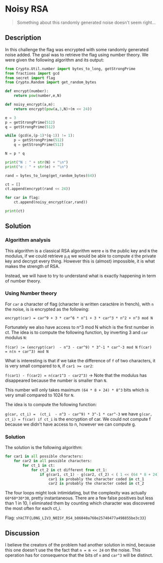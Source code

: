 # Noisy RSA 

> Something about this randomly generated noise doesn't seem right...

## Description

In this challenge the flag was encrypted with some randomly generated noise added. The goal was to retrieve the flag using number theory.
We were given the following algorithm and its output:

```python
from Crypto.Util.number import bytes_to_long, getStrongPrime
from fractions import gcd
from secret import flag
from Crypto.Random import get_random_bytes

def encrypt(number):
	return pow(number,e,N)

def noisy_encrypt(a,m):
	return encrypt(pow(a,3,N)+(m << 24))

e = 3
p = getStrongPrime(512)
q = getStrongPrime(512)

while (gcd(e,(p-1)*(q-1)) != 1):
	p = getStrongPrime(512)
	q = getStrongPrime(512)

N = p * q

print("N : " + str(N) + "\n")
print("e : " + str(e) + "\n")

rand = bytes_to_long(get_random_bytes(64))

ct = []
ct.append(encrypt(rand << 24))

for car in flag:
	ct.append(noisy_encrypt(car,rand))

print(ct)
```

## Solution

### Algorithm analysis

This algorithm is a classical RSA algorithm were `e` is the public key and `N` the modulus, if we could retrieve `p`,`q` we would be able to compute `d` the private key and decrypt every thing. However this is (almost) impossible, it is what makes the strength of RSA.

Instead, we will have to try to understand what is exactly happening in term of number theory.

### Using Number theory

For `car` a character of flag (character is written caractère in french), with `n` the noise, is is encrypted as the following:

`encrypt(car) = car^9 + 3 * car^6 * n^1 + 3 * car^3 * n^2 + n^3 mod N`

Fortunately we also have access to  n^3 mod N  which is the first number in ct.
The idea is to compute the following function, by inverting 3 and `car` modulus `N`:

`f(car) := (encrypt(car)  - n^3 - car^9) * 3^-1 * car^-3 mod N` 
`f(car)  = n(n + car^3) mod N`

What is interesting is that if we take the difference of `f` of two characters, it is very small compared to `N`, if `car1 >= car2`:

`f(car1) - f(car2) = n(car1^3 - car2^3)` -> Note that the modulus has disappeared because the number is smaller than `N`.

This number will only takes maximum `(64 * 8 + 24) * 8^3` bits which is very small compared to 1024 for `N`.

The idea is to compute the following function:

`g(car, ct_i) =  (ct_i  - n^3 - car^9) * 3^-1 * car^-3`
we have `g(car, ct_i) = f(car) if ct_i` is the encryption of car. 
We could not compute f because we didn't have access to n, however we can compute g.


### Solution

The solution is the following algorithm:

```python
for car1 in all possible characters:
	for car2 in all possible characters:
		for ct_1 in ct:
			for ct_2 in ct different from ct_1:
				if g(car1, ct_1) - g(car2, ct_2) < ( 1 << (64 * 8 + 24) * 8^3  ):
					car1 is probably the character coded in ct_1
					car2 is probably the character coded in ct_2
```

The four loops might look intimidating, but the complexity was actually `60*60*30*30`, pretty instantaneous.
There are a few false positives but less than 1 in 10, I eliminated them by counting which character was discovered the most often for each ct_i.

Flag: `shkCTF{L0NG_LIV3_N0ISY_RS4_b86040a760e25740477a498855be3c33}`


## Discussion

I believe the creators of the problem had another solution in mind, because this one doesn't use the the fact that `n = m << 24` on the noise. This operation has for consequence that the bits of `n` and `car^3` will be distinct.
